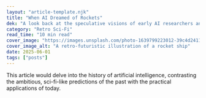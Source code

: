 ```yaml
---
layout: "article-template.njk"
title: "When AI Dreamed of Rockets" 
dek: "A look back at the speculative visions of early AI researchers and how they compare to today's reality." 
category: "Retro Sci-Fi" 
read_time: "10 min read" 
cover_image: "https://images.unsplash.com/photo-1639799223012-39c4d24113f9?q=80&w=1932&auto=format&fit=crop"
cover_image_alt: "A retro-futuristic illustration of a rocket ship" 
date: 2025-06-01 
tags: ["posts"]
---
```

This article would delve into the history of artificial intelligence, contrasting the ambitious, sci-fi-like predictions of the past with the practical applications of today.
